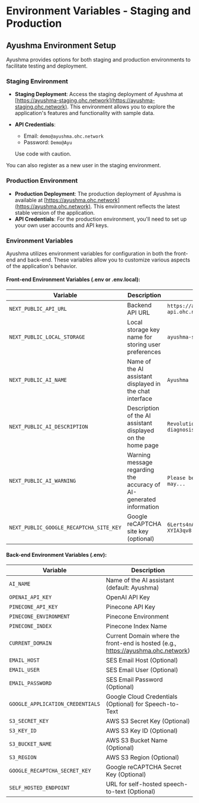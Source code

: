 # Environment Variables - Staging and Production

## Ayushma Environment Setup

Ayushma provides options for both staging and production environments to facilitate testing and deployment.

### Staging Environment

* **Staging Deployment**: Access the staging deployment of Ayushma at [https://ayushma-staging.ohc.network](https://ayushma-staging.ohc.network). This environment allows you to explore the application's features and functionality with sample data.
*   **API Credentials**:

    * Email: `demo@ayushma.ohc.network`
    * Password: `Demo@Ayu`

    Use code with caution.

You can also register as a new user in the staging environment.

### Production Environment

* **Production Deployment**: The production deployment of Ayushma is available at [https://ayushma.ohc.network](https://ayushma.ohc.network). This environment reflects the latest stable version of the application.
* **API Credentials**: For the production environment, you'll need to set up your own user accounts and API keys.

### Environment Variables

Ayushma utilizes environment variables for configuration in both the front-end and back-end. These variables allow you to customize various aspects of the application's behavior.

#### Front-end Environment Variables (.env or .env.local):

| Variable                                | Description                                                        | Default Value                                  |
| --------------------------------------- | ------------------------------------------------------------------ | ---------------------------------------------- |
| `NEXT_PUBLIC_API_URL`                   | Backend API URL                                                    | `https://ayushma-api.ohc.network/api/`         |
| `NEXT_PUBLIC_LOCAL_STORAGE`             | Local storage key name for storing user preferences                | `ayushma-storage`                              |
| `NEXT_PUBLIC_AI_NAME`                   | Name of the AI assistant displayed in the chat interface           | `Ayushma`                                      |
| `NEXT_PUBLIC_AI_DESCRIPTION`            | Description of the AI assistant displayed on the home page         | `Revolutionizing medical diagnosis through AI` |
| `NEXT_PUBLIC_AI_WARNING`                | Warning message regarding the accuracy of AI-generated information | `Please be aware that Ayushma AI may...`       |
| `NEXT_PUBLIC_GOOGLE_RECAPTCHA_SITE_KEY` | Google reCAPTCHA site key (optional)                               | `6Lerts4nAAAAAKyXaNZkYj4XfRO0M2R-XYIA3qv8`     |

#### Back-end Environment Variables (.env):

| Variable                         | Description                                                                      |
| -------------------------------- | -------------------------------------------------------------------------------- |
| `AI_NAME`                        | Name of the AI assistant (default: Ayushma)                                      |
| `OPENAI_API_KEY`                 | OpenAI API Key                                                                   |
| `PINECONE_API_KEY`               | Pinecone API Key                                                                 |
| `PINECONE_ENVIRONMENT`           | Pinecone Environment                                                             |
| `PINECONE_INDEX`                 | Pinecone Index Name                                                              |
| `CURRENT_DOMAIN`                 | Current Domain where the front-end is hosted (e.g., https://ayushma.ohc.network) |
| `EMAIL_HOST`                     | SES Email Host (Optional)                                                        |
| `EMAIL_USER`                     | SES Email User (Optional)                                                        |
| `EMAIL_PASSWORD`                 | SES Email Password (Optional)                                                    |
| `GOOGLE_APPLICATION_CREDENTIALS` | Google Cloud Credentials (Optional) for Speech-to-Text                           |
| `S3_SECRET_KEY`                  | AWS S3 Secret Key (Optional)                                                     |
| `S3_KEY_ID`                      | AWS S3 Key ID (Optional)                                                         |
| `S3_BUCKET_NAME`                 | AWS S3 Bucket Name (Optional)                                                    |
| `S3_REGION`                      | AWS S3 Region (Optional)                                                         |
| `GOOGLE_RECAPTCHA_SECRET_KEY`    | Google reCAPTCHA Secret Key (Optional)                                           |
| `SELF_HOSTED_ENDPOINT`           | URL for self-hosted speech-to-text (Optional)                                    |
